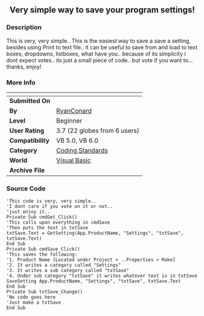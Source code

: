 ﻿<div align="center">

## Very simple way to save your program settings\!


</div>

### Description

This is very, very simple.. This is the easiest way to save a save a setting, besides using Print to text file.. it can be useful to save from and load to text boxes, dropdowns, listboxes, what have you.. because of its simplicity i dont expect votes.. its just a small piece of code.. but vote if you want to... thanks, enjoy!
 
### More Info
 


<span>             |<span>
---                |---
**Submitted On**   |
**By**             |[RyanConard](https://github.com/Planet-Source-Code/PSCIndex/blob/master/ByAuthor/ryanconard.md)
**Level**          |Beginner
**User Rating**    |3.7 (22 globes from 6 users)
**Compatibility**  |VB 5\.0, VB 6\.0
**Category**       |[Coding Standards](https://github.com/Planet-Source-Code/PSCIndex/blob/master/ByCategory/coding-standards__1-43.md)
**World**          |[Visual Basic](https://github.com/Planet-Source-Code/PSCIndex/blob/master/ByWorld/visual-basic.md)
**Archive File**   |[](https://github.com/Planet-Source-Code/ryanconard-very-simple-way-to-save-your-program-settings__1-35892/archive/master.zip)





### Source Code

```
'This code is very, very simple..
'I dont care if you vote on it or not..
'just enjoy it..
Private Sub cmdGet_Click()
'This calls upon everything in cmdSave
'Then puts the text in txtSave
txtSave.Text = GetSetting(App.ProductName, "Settings", "txtSave", txtSave.Text)
End Sub
Private Sub cmdSave_Click()
'This saves the following:
'1. Product Name [Located under Project > ..Properties > Make]
'2. It writes a category called "Settings"
'3. It writes a sub category called "txtSave"
'4. Under sub category "txtSave" it writes whatever text is in txtSave
SaveSetting App.ProductName, "Settings", "txtSave", txtSave.Text
End Sub
Private Sub txtSave_Change()
'No code goes here
'Just make a txtSave
End Sub
```

